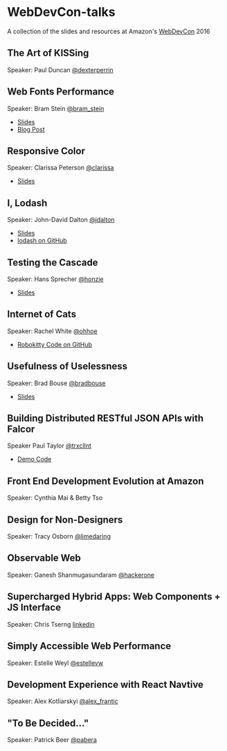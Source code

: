 # WebDevCon-talks
A collection of the slides and resources at Amazon's [WebDevCon](http://webdevcon.com/) 2016


## The Art of KISSing
Speaker: Paul Duncan [@dexterperrin](http://twitter.com/dexterperrin)


## Web Fonts Performance
Speaker: Bram Stein [@bram_stein](https://twitter.com/bram_stein)

 - [Slides](https://speakerdeck.com/bramstein/web-fonts-performance)  
 - [Blog Post](http://bramstein.com/writing/web-font-loading-patterns.html)


## Responsive Color
Speaker: Clarissa Peterson [@clarissa](https://twitter.com/clarissa)

 - [Slides](http://www.slideshare.net/clarissapeterson/colorincss)


## I, Lodash
Speaker: John-David Dalton [@jdalton](http://twitter.com/jdalton)

 - [Slides](https://docs.google.com/presentation/d/1dci5_mMKUfmm9Ws_VjfD9Q2tvcoB7feq_KylazxgncY/edit#slide=id.i0)
 - [lodash on GitHub](https://github.com/lodash/lodash)


## Testing the Cascade
Speaker: Hans Sprecher [@honzie](https://twitter.com/honzie)

 - [Slides](https://github.com/honzie/testing-the-cascade)


## Internet of Cats
Speaker: Rachel White [@ohhoe](http://twitter.com/ohhoe)

 - [Robokitty Code on GitHub](https://t.co/EMB1OBLBz3)


## Usefulness of Uselessness
Speaker: Brad Bouse [@bradbouse](https://twitter.com/bradbouse)

 - [Slides](http://www.wholepixel.com/webdevcon/index.html#/)


## Building Distributed RESTful JSON APIs with Falcor
Speaker Paul Taylor [@trxcllnt](https://twitter.com/trxcllnt)

 - [Demo Code](https://github.com/trxcllnt/webDevCon-demo)

## Front End Development Evolution at Amazon
Speaker: Cynthia Mai & Betty Tso


## Design for Non-Designers
Speaker: Tracy Osborn [@limedaring](http://twitter.com/limedaring)


## Observable Web
Speaker: Ganesh Shanmugasundaram [@hackerone](http://twitter.com/hackerone)


## Supercharged Hybrid Apps: Web Components + JS Interface
Speaker: Chris Tserng [linkedin](https://www.linkedin.com/in/christopher-tserng-06b19561)


## Simply Accessible Web Performance
Speaker: Estelle Weyl [@estellevw](http://twitter.com/estellevw)


## Development Experience with React Navtive
Speaker: Alex Kotliarskyi [@alex_frantic](http://twitter.com/alex_frantic)


## "To Be Decided..."
Speaker: Patrick Beer [@pabera](http://twitter.com/pabera)
